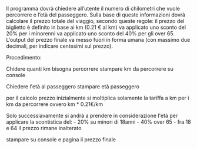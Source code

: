 Il programma dovrà chiedere all’utente il numero di chilometri che vuole percorrere e l’età del passeggero.
Sulla base di queste informazioni dovrà calcolare il prezzo totale del viaggio, secondo queste regole:
il prezzo del biglietto è definito in base ai km (0.21 € al km)
va applicato uno sconto del 20% per i minorenni
va applicato uno sconto del 40% per gli over 65.
L’output del prezzo finale va messo fuori in forma umana (con massimo due decimali, per indicare centesimi sul prezzo).

Procedimento:

Chidere quanti km bisogna percorrere
stampare km da percorrere su console

Chiedere l'età al passeggero
stampare età passeggero

per il calcolo prezzo inizialmente si moltiplica solamente la tariffa a km per i km da percorrere
    ovvero km * 0.21€/km

Solo successiavamente si andrà a prendere in considerazione l'età per applicare la scontistica del:
    - 20% su minori di 18anni 
    - 40% over 65
    - fra 18 e 64 il prezzo rimane inalterato

stampare su console e pagina il prezzo finale